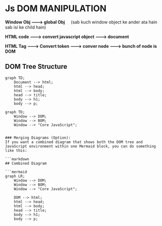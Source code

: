 # Js DOM MANIPULATION

**Window Obj ---> global Obj** &nbsp;  &nbsp;    (sab kuch window object ke ander ata hain sab isi ke child hain)

**HTML code ---> convert javascript object  ---> document**

**HTML Tag  ---> Convert token ---> conver node ---> bunch of node is DOM**

## DOM Tree Structure

```mermaid
graph TD;
    Document --> html;
    html --> head;
    html --> body;
    head --> title;
    body --> h1;
    body --> p;

graph TD;
    Window --> DOM;
    Window --> BOM;
    Window --> "Core JavaScript";


### Merging Diagrams (Option):
If you want a combined diagram that shows both the DOM tree and JavaScript environment within one Mermaid block, you can do something like this:

```markdown
## Combined Diagram

```mermaid
graph LR;
    Window --> DOM;
    Window --> BOM;
    Window --> "Core JavaScript";
    
    DOM --> html;
    html --> head;
    html --> body;
    head --> title;
    body --> h1;
    body --> p;
